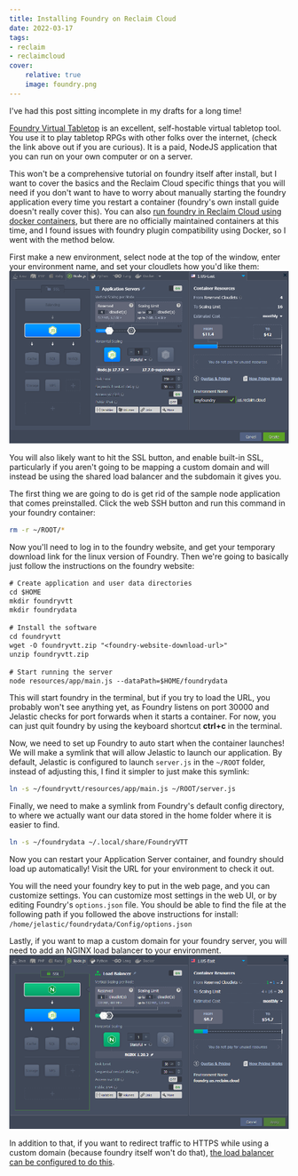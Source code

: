 ```yaml
---
title: Installing Foundry on Reclaim Cloud
date: 2022-03-17
tags:
- reclaim
- reclaimcloud
cover:
    relative: true
    image: foundry.png
---
```

I've had this post sitting incomplete in my drafts for a long time! 

[Foundry Virtual Tabletop](https://foundryvtt.com/) is an excellent, self-hostable virtual tabletop tool. You use it to play tabletop RPGs with other folks over the internet, (check the link above out if you are curious). It is a paid, NodeJS application that you can run on your own computer or on a server.

This won't be a comprehensive tutorial on foundry itself after install, but I want to cover the basics and the Reclaim Cloud specific things that you will need if you don't want to have to worry about manually starting the foundry application every time you restart a container (foundry's own install guide doesn't really cover this). You can also [run foundry in Reclaim Cloud using docker containers](https://video.jadin.me/w/sUCuVKBHjecn3oCTAGd5mS), but there are no officially maintained containers at this time, and I found issues with foundry plugin compatibility using Docker, so I went with the method below.

First make a new environment, select node at the top of the window, enter your environment name, and set your cloudlets how you'd like them:
![screenshot of a node environment in reclaim cloud](slb-foundry.png)



You will also likely want to hit the SSL button, and enable built-in SSL, particularly if you aren't going to be mapping a custom domain and will instead be using the shared load balancer and the subdomain it gives you.

The first thing we are going to do is get rid of the sample node application that comes preinstalled. Click the web SSH button and run this command in your foundry container:
```bash
rm -r ~/ROOT/*
```

Now you'll need to log in to the foundry website, and get your temporary download link for the linux version of Foundry. Then we're going to basically just follow the instructions on the foundry website:
```shell
# Create application and user data directories
cd $HOME
mkdir foundryvtt
mkdir foundrydata

# Install the software
cd foundryvtt
wget -O foundryvtt.zip "<foundry-website-download-url>"
unzip foundryvtt.zip

# Start running the server
node resources/app/main.js --dataPath=$HOME/foundrydata
```

This will start foundry in the terminal, but if you try to load the URL, you probably won't see anything yet, as Foundry listens on port 30000 and Jelastic checks for port forwards when it starts a container. For now, you can just quit foundry by using the keyboard shortcut **ctrl+c** in the terminal.

Now, we need to set up Foundry to auto start when the container launches! We will make a symlink that will allow Jelastic to launch our application. By default, Jelastic is configured to launch `server.js` in the `~/ROOT` folder, instead of adjusting this, I find it simpler to just make this symlink:
```bash
ln -s ~/foundryvtt/resources/app/main.js ~/ROOT/server.js
```

Finally, we need to make a symlink from Foundry's default config directory, to where we actually want our data stored in the home folder where it is easier to find.
```bash
ln -s ~/foundrydata ~/.local/share/FoundryVTT
```

Now you can restart your Application Server container, and foundry should load up automatically! Visit the URL for your environment to check it out.

You will the need your foundry key to put in the web page, and you can customize settings. You can customize most settings in the web UI, or by editing Foundry's `options.json` file. You should be able to find the file at the following path if you followed the above instructions for install: `/home/jelastic/foundrydata/Config/options.json`

Lastly, if you want to map a custom domain for your foundry server, you will need to add an NGINX load balancer to your environment.
![screenshot of a node environment with a load balancer](custom-domain-foundry-environment.png)

In addition to that, if you want to redirect traffic to HTTPS while using a custom domain (because foundry itself won't do that), [the load balancer can be configured to do this](https://support.elastx.se/hc/en-us/articles/214239226-Redirect-to-https-in-nginx-load-balancer).
